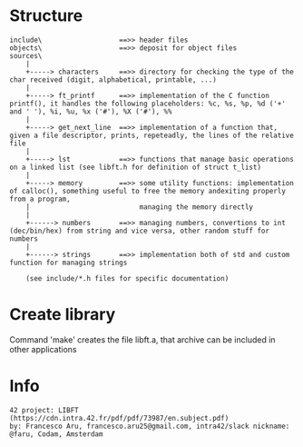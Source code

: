 # Structure
    include\                   ==>> header files
    objects\                   ==>> deposit for object files
    sources\
        |
        +-----> characters     ==>> directory for checking the type of the char received (digit, alphabetical, printable, ...)
        |
        +-----> ft_printf      ==>> implementation of the C function printf(), it handles the following placeholders: %c, %s, %p, %d ('+' and ' '), %i, %u, %x ('#'), %X ('#'), %%
        |
        +-----> get_next_line  ==>> implementation of a function that, given a file descriptor, prints, repeteadly, the lines of the relative file
        |
        +-----> lst            ==>> functions that manage basic operations on a linked list (see libft.h for definition of struct t_list)
        |
        +-----> memory         ==>> some utility functions: implementation of calloc(), something useful to free the memory andexiting properly from a program,
        |                           managing the memory directly
        |
        +------> numbers       ==>> managing numbers, convertions to int (dec/bin/hex) from string and vice versa, other random stuff for numbers
        |
        +------> strings       ==>> implementation both of std and custom function for managing strings

        (see include/*.h files for specific documentation)

# Create library
Command 'make' creates the file libft.a, that archive can be included in other applications

# Info
    42 project: LIBFT (https://cdn.intra.42.fr/pdf/pdf/73987/en.subject.pdf)
    by: Francesco Aru, francesco.aru25@gmail.com, intra42/slack nickname: @faru, Codam, Amsterdam
